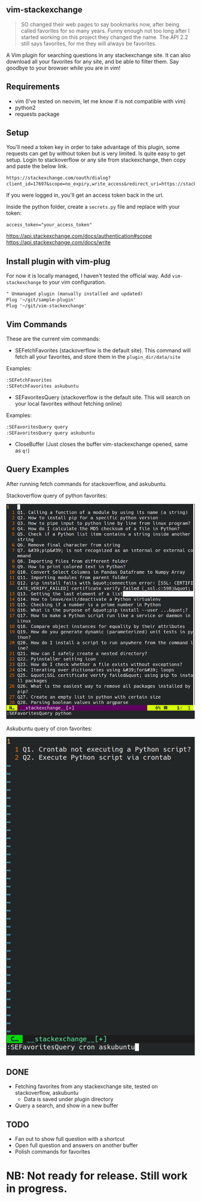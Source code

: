 ## vim-stackexchange

> SO changed their web pages to say bookmarks now, after being called favorites for so many years. Funny enough not too long after I started working on this project they changed the name. The API 2.2 still says favorites, for me they will always be favorites.

A Vim plugin for searching questions in any stackexchange site.
It can also download all your favorites for any site, and be able to filter them. Say goodbye to your browser while you are in vim!

## Requirements

- vim (I've tested on neovim, let me know if is not compatible with vim)
- python2
- requests package

## Setup

You'll need a token key in order to take advantage of this plugin, some requests can get by without token but is very limited. Is quite easy to get setup. Login to stackoverflow or any site from stackexchange, then copy and paste the below link.

```
https://stackexchange.com/oauth/dialog?client_id=17697&scope=no_expiry,write_access&redirect_uri=https://stackexchange.com/oauth/login_success/
```

If you were logged in, you'll get an access token back in the url.

Inside the python folder, create a `secrets.py` file and replace with your token:

```
access_token="your_access_token"
```

https://api.stackexchange.com/docs/authentication#scope
https://api.stackexchange.com/docs/write

## Install plugin with vim-plug

For now it is locally managed, I haven't tested the official way. Add `vim-stackexchange` to your vim configuration.

```
" Unmanaged plugin (manually installed and updated)
Plug '~/git/sample-plugin'
Plug '~/git/vim-stackexchange'

```

## Vim Commands

These are the current vim commands:

- SEFetchFavorites (stackoverflow is the default site). This command will fetch all your favorites, and store them in the `plugin_dir/data/site`

Examples:
```
:SEFetchFavorites
:SEFetchFavorites askubuntu 
```

- SEFavoritesQuery (stackoverflow is the default site. This will search on your local favorites without fetching online)

Examples:
```
:SEFavoritesQuery query
:SEFavoritesQuery query askubuntu 
```

- CloseBuffer (Just closes the buffer vim-stackexchange opened, same as `q!`)

## Query Examples

After running fetch commands for stackoverflow, and askubuntu.

Stackoverflow query of python favorites:

![stackoverflow](/images/stackoverflow.png)

Askubuntu query of cron favorites:

![askubuntu](/images/askubuntu.png)

## DONE
- Fetching favorites from any stackexchange site, tested on stackoverflow, askubuntu
    - Data is saved under plugin directory
- Query a search, and show in a new buffer

## TODO
- Fan out to show full question with a shortcut
- Open full question and answers on another buffer
- Polish commands for favorites

# NB: Not ready for release. Still work in progress.
